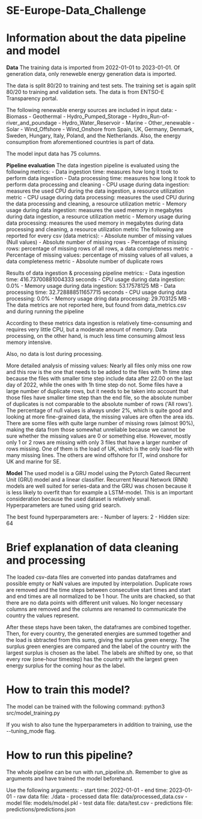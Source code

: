 # SE-Europe-Data_Challenge

# Information about the data pipeline and model

**Data**
The training data is imported from 2022-01-01 to 2023-01-01. Of generation data, only reneweble energy generation data is imported.

The data is split 80/20 to training and test sets. The training set is again split 80/20 to training and validation sets. The data is from ENTSO-E Transparency portal.

The following renewable energy sources are included in input data:
    - Biomass
    - Geothermal
    - Hydro_Pumped_Storage
    - Hydro_Run-of-river_and_poundage
    - Hydro_Water_Reservoir
    - Marine
    - Other_renewable
    - Solar
    - Wind_Offshore
    - Wind_Onshore
from Spain, UK, Germany, Denmark, Sweden, Hungary, Italy, Poland, and the Netherlands.
Also, the energy consumption from aforementioned countries is part of data.

The model input data has 75 columns.


**Pipeline evaluation**
The data ingestion pipeline is evaluated using the following metrics:
    - Data ingestion time: measures how long it took to perform data ingestion
    - Data processing time: measures how long it took to perform data processing and cleaning
    - CPU usage during data ingestion: measures the used CPU during the data ingestion, a resource utilization metric
    - CPU usage during data processing: measures the used CPU during the data processing and cleaning, a resource utilization metric
    - Memory usage during data ingestion: measures the used memory in megabytes during data ingestion, a resource utilization metric
    - Memory usage during data processing: measures the used memory in megabytes during data processing and cleaning, a resource utilization metric
    The following are reported for every csv (data metrics):
        - Absolute number of missing values (Null values)
        - Absolute number of missing rows
        - Percentage of missing rows: percentage of missing rows of all rows, a data completeness metric
        - Percentage of missing values: percentage of missing values of all values, a data completeness metric
        - Absolute number of duplicate rows

Results of data ingestion & processing pipeline metrics:
    - Data ingestion time: 416.73700881004333 seconds
    - CPU usage during data ingestion: 0.0%
    - Memory usage during data ingestion: 53.17578125 MB
    - Data processing time: 32.728888511657715 seconds
    - CPU usage during data processing: 0.0%
    - Memory usage dring data processing: 29.703125 MB
    - The data metrics are not reported here, but found from data_metrics.csv and during running the pipeline

According to these metrics data ingestion is relatively time-consuming and requires very little CPU, but a moderate amount of memory. Data processing, on the other hand, is much less time consuming almost less memory intensive.

Also, no data is lost during processing.

More detailed analysis of missing values:
Nearly all files only miss one row and this row is the one that needs to be added to the files with 1h time step because the files with smaller time step include data after 22.00 on the last day of 2022, while the ones with 1h time step do not. Some files have a large number of duplicate rows, but it needs to be taken into account that those files have smaller time step than the end file, so the absolute number of duplicates is not comparable to the absolute number of rows ('All rows').
The percentage of null values is always under 2%, which is quite good and looking at more fine-grained data, the missing values are often the area ids. There are some files with quite large number of missing rows (almost 90%), making the data from those somewhat unreliable because we cannot be sure whether the missing values are 0 or something else. However, mostly only 1 or 2 rows are missing with only 3 files that have a larger number of rows missing. One of them is the load of UK, which is the only load-file with many missing lines. The others are wind offshore for IT, wind onshore for UK and marine for SE.

**Model**
The used model is a GRU model using the Pytorch Gated Recurrent Unit (GRU) model and a linear classifier. Recurrent Neural Network (RNN) models are well suited for series-data and the GRU was chosen because it is less likely to overfit than for example a LSTM-model. This is an important consideration because the used dataset is relatively small.
Hyperparameters are tuned using grid search.

The best found hyperparameters are:
    - Number of layers: 2
    - Hidden size: 64


# Brief explanation of data cleaning and processing
The loaded csv-data files are converted into pandas dataframes and possible empty or NaN values are imputed by interpolation. Duplicate rows are removed and the time steps between consecutive start times and start and end times are all normalized to be 1 hour. The units are chacked, so that there are no data points with different unit values. No longer necessary columns are removed and the columns are renamed to communicate the country the values represent.

After these steps have been taken, the dataframes are combined together. Then, for every country, the generated energies are summed together and the load is sbtracted from this sums, giving the surplus green energy. The surplus green energies are compared and the label of the country with the largest surplus is chosen as the label. The labels are shifted by one, so that every row (one-hour timestep) has the country with the largest green energy surplus for the coming hour as the label.

# How to train this model?
The model can be trained with the following command: 
    python3 src/model_training.py

If you wish to also tune the hyperparameters in addition to training, use the --tuning_mode flag.

# How to run this pipeline?
The whole pipeline can be run with run_pipeline.sh. Remember to give  as arguments and have trained the model beforehand.

Use the following arguments:
    - start time: 2022-01-01
    - end time: 2023-01-01
    - raw data file: ./data
    - processed data file: data/processed_data.csv
    - model file: models/model.pkl
    - test data file: data/test.csv
    - predictions file: predictions/predictions.json
